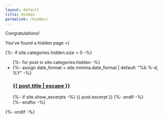 ```yaml
---
layout: default
title: Hidden
permalink: /hidden/
---
```


Congratulations!

You've found a hidden page =)

<div class="home">
  {%- if site.categories.hidden.size > 0 -%}
    <ul class="post-list">
      {%- for post in site.categories.hidden -%}
      <li>
        {%- assign date_format = site.minima.date_format | default: "%b %-d, %Y" -%}
        <!--
        <span class="post-meta">{{ post.date | date: date_format }}</span>
        -->
        <h3>
          <a class="post-link" href="{{ post.url | relative_url }}">
            {{ post.title | escape }}
          </a>
        </h3>
        {%- if site.show_excerpts -%}
          {{ post.excerpt }}
        {%- endif -%}
      </li>
      {%- endfor -%}
    </ul>

{%- endif -%}

</div>